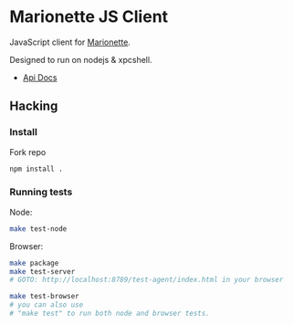 # Marionette JS Client

JavaScript client for
[Marionette](https://developer.mozilla.org/en-US/docs/Marionette).

Designed to run on nodejs & xpcshell.

- [Api Docs](http://lightsofapollo.github.com/marionette_js_client/api-docs/)

## Hacking

### Install

Fork repo

```` sh
npm install .
````

### Running tests

Node:

```` sh
make test-node
````

Browser:

``` sh
make package
make test-server
# GOTO: http://localhost:8789/test-agent/index.html in your browser

make test-browser
# you can also use
# "make test" to run both node and browser tests.
```
